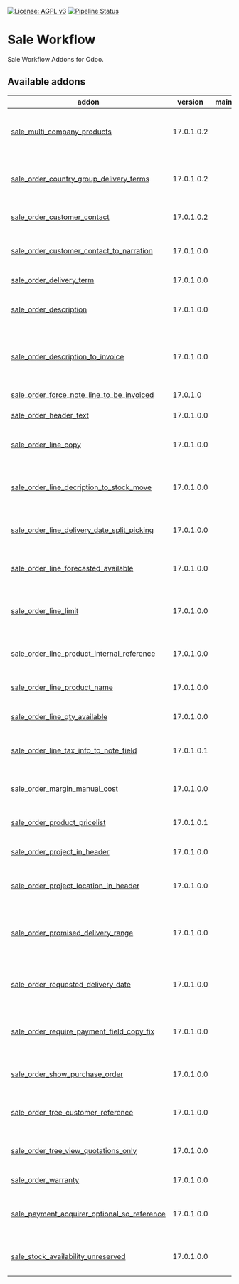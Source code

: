 [![License: AGPL v3](https://img.shields.io/badge/License-AGPL%20v3-blue.svg)](https://www.gnu.org/licenses/agpl-3.0)
[![Pipeline Status](https://gitlab.com/tawasta/odoo/sale-workflow/badges/17.0-dev/pipeline.svg)](https://gitlab.com/tawasta/odoo/sale-workflow/-/pipelines/)

Sale Workflow
=============
Sale Workflow Addons for Odoo.

[//]: # (addons)

Available addons
----------------
addon | version | maintainers | summary
--- | --- | --- | ---
[sale_multi_company_products](sale_multi_company_products/) | 17.0.1.0.2 |  | Allows selling multiple company products on a single sale
[sale_order_country_group_delivery_terms](sale_order_country_group_delivery_terms/) | 17.0.1.0.2 |  | Add note from country groups to SO when confirming the sale
[sale_order_customer_contact](sale_order_customer_contact/) | 17.0.1.0.2 |  | Customer Contact for Sale Orders
[sale_order_customer_contact_to_narration](sale_order_customer_contact_to_narration/) | 17.0.1.0.0 |  | Adds contact name to invoice as an extra information
[sale_order_delivery_term](sale_order_delivery_term/) | 17.0.1.0.0 |  | Sale Order Delivery term
[sale_order_description](sale_order_description/) | 17.0.1.0.0 |  | Adds a description (an internal note) to sale order
[sale_order_description_to_invoice](sale_order_description_to_invoice/) | 17.0.1.0.0 |  | Moves the SO description to invoice description when creating an invoice
[sale_order_force_note_line_to_be_invoiced](sale_order_force_note_line_to_be_invoiced/) | 17.0.1.0 |  | Move SO line notes to invoice
[sale_order_header_text](sale_order_header_text/) | 17.0.1.0.0 |  | New field for SO header/title
[sale_order_line_copy](sale_order_line_copy/) | 17.0.1.0.0 |  | Duplicate single order lines or sections on sale order
[sale_order_line_decription_to_stock_move](sale_order_line_decription_to_stock_move/) | 17.0.1.0.0 |  | Description -field info of SO line is moved to stock.move Description
[sale_order_line_delivery_date_split_picking](sale_order_line_delivery_date_split_picking/) | 17.0.1.0.0 |  | Add picking date to SO lines and split lines to pickings
[sale_order_line_forecasted_available](sale_order_line_forecasted_available/) | 17.0.1.0.0 |  | Add virtual_available field to sale order line
[sale_order_line_limit](sale_order_line_limit/) | 17.0.1.0.0 |  | Increase number of SO lines shown before needing to use pager
[sale_order_line_product_internal_reference](sale_order_line_product_internal_reference/) | 17.0.1.0.0 |  | Product internal reference is shown on form lines
[sale_order_line_product_name](sale_order_line_product_name/) | 17.0.1.0.0 |  | Product name -field is shown on form lines
[sale_order_line_qty_available](sale_order_line_qty_available/) | 17.0.1.0.0 |  | Add qty_available to sale order line
[sale_order_line_tax_info_to_note_field](sale_order_line_tax_info_to_note_field/) | 17.0.1.0.1 |  | Writes Sale Order Lines' tax info to SO's Note field
[sale_order_margin_manual_cost](sale_order_margin_manual_cost/) | 17.0.1.0.0 |  | Disable automated cost update from SO lines
[sale_order_product_pricelist](sale_order_product_pricelist/) | 17.0.1.0.1 |  | If product has a pricelist, use it for SO lines
[sale_order_project_in_header](sale_order_project_in_header/) | 17.0.1.0.0 |  | Moves analytic account to SO header
[sale_order_project_location_in_header](sale_order_project_location_in_header/) | 17.0.1.0.0 |  | Adds analytic account stock location to SO header
[sale_order_promised_delivery_range](sale_order_promised_delivery_range/) | 17.0.1.0.0 |  | Adds new fields for storing date range of promised delivery
[sale_order_requested_delivery_date](sale_order_requested_delivery_date/) | 17.0.1.0.0 |  | Adds a new field for storing date of requested delivery
[sale_order_require_payment_field_copy_fix](sale_order_require_payment_field_copy_fix/) | 17.0.1.0.0 |  | Recalculate the 'Online payment' field value when duplicating SO
[sale_order_show_purchase_order](sale_order_show_purchase_order/) | 17.0.1.0.0 |  | Show Linked Purchase Orders on Sale Orders
[sale_order_tree_customer_reference](sale_order_tree_customer_reference/) | 17.0.1.0.0 |  | Add customer reference to sale order tree view
[sale_order_tree_view_quotations_only](sale_order_tree_view_quotations_only/) | 17.0.1.0.0 |  | Sale Quotations tree view - Show only quotations
[sale_order_warranty](sale_order_warranty/) | 17.0.1.0.0 |  | Sale Order Warranty
[sale_payment_acquirer_optional_so_reference](sale_payment_acquirer_optional_so_reference/) | 17.0.1.0.0 |  | Adds an option to not create a payment reference for SO
[sale_stock_availability_unreserved](sale_stock_availability_unreserved/) | 17.0.1.0.0 |  | Add product unreserved availability to SO line

[//]: # (end addons)
